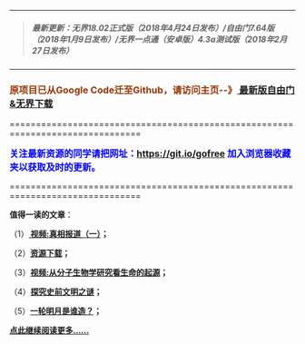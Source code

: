***
>##### 最新更新：无界18.02正式版（2018年4月24日发布）/自由门7.64版（2018年1月9日发布）/无界一点通（安卓版）4.3a测试版（2018年2月27日发布）
***

<h3><font color="#993300"> 原项目已从Google Code迁至Github，请访问主页--》<a href="https://github.com/sglfree/freesky/wiki/%E8%87%AA%E7%94%B1%E9%97%A8%E6%9C%80%E6%96%B0%E7%89%88%E4%B8%8B%E8%BD%BD-%E6%97%A0%E7%95%8C%E6%B5%8F%E8%A7%88%E6%9C%80%E6%96%B0%E6%AD%A3%E5%BC%8F%E7%89%88%E4%B8%8B%E8%BD%BD-%E7%BF%BB%E5%A2%99%E8%BD%AF%E4%BB%B6%E4%B8%8B%E8%BD%BD" target="_blank"> 最新版自由门&无界下载</a></font></h3>
<p>===============================================================================</p>
<font color="blue" size="3"><strong>关注最新资源的同学请把网址：<font color="#993300"><a href="https://git.io/gofree" target="_blank">https://git.io/gofree</a> </font>加入浏览器收藏夹以获取及时的更新。</strong></font>
<p>===============================================================================</p>
<p><strong>值得一读的文章</strong>：</p>
<p>（1）<strong><a href="https://d2m2jkir6pudhn.cloudfront.net/go/truth" target="_blank"> 视频:真相报道（一）</a>；</strong></p>
<p>（2）<strong><a href="https://d2m2jkir6pudhn.cloudfront.net/res-download/" target="_blank">资源下载</a>；</strong></p>
<p>（3）<strong><a href="https://d2m2jkir6pudhn.cloudfront.net/go/biology" target="_blank">视频:从分子生物学研究看生命的起源</a>；</strong></p>
<p>（4）<strong><a href="https://d2m2jkir6pudhn.cloudfront.net/go/discovery" target="_blank">探究史前文明之谜</a>；</strong></p>
<p>（5）<strong><a href="https://d2m2jkir6pudhn.cloudfront.net/go/moon" target="_blank">一轮明月是谁造？</a>；</strong></p>
<p><strong><a href="https://d2m2jkir6pudhn.cloudfront.net/" target="_blank">点此继续阅读更多……</a></strong></p>

